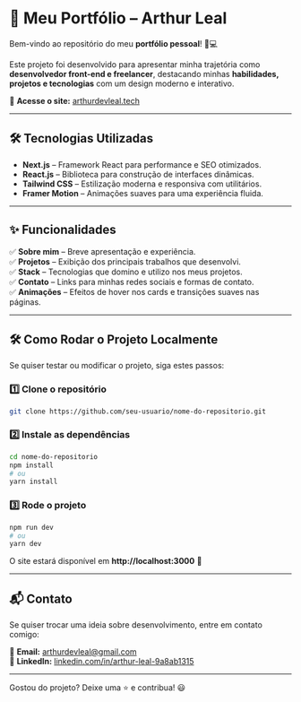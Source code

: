 # 🚀 Meu Portfólio – Arthur Leal  

Bem-vindo ao repositório do meu **portfólio pessoal**! 🎨💻  

Este projeto foi desenvolvido para apresentar minha trajetória como **desenvolvedor front-end e freelancer**, destacando minhas **habilidades, projetos e tecnologias** com um design moderno e interativo.  

🔗 **Acesse o site:** [arthurdevleal.tech](https://arthurdevleal.tech/)  

---

## 🛠️ Tecnologias Utilizadas  

- **Next.js** – Framework React para performance e SEO otimizados.  
- **React.js** – Biblioteca para construção de interfaces dinâmicas.  
- **Tailwind CSS** – Estilização moderna e responsiva com utilitários.  
- **Framer Motion** – Animações suaves para uma experiência fluida.  

---

## ✨ Funcionalidades  

✅ **Sobre mim** – Breve apresentação e experiência.  
✅ **Projetos** – Exibição dos principais trabalhos que desenvolvi.  
✅ **Stack** – Tecnologias que domino e utilizo nos meus projetos.  
✅ **Contato** – Links para minhas redes sociais e formas de contato.  
✅ **Animações** – Efeitos de hover nos cards e transições suaves nas páginas.  

---

## 🛠️ Como Rodar o Projeto Localmente  

Se quiser testar ou modificar o projeto, siga estes passos:  

### 1️⃣ Clone o repositório  
```bash
git clone https://github.com/seu-usuario/nome-do-repositorio.git
```

### 2️⃣ Instale as dependências  
```bash
cd nome-do-repositorio
npm install
# ou
yarn install
```

### 3️⃣ Rode o projeto  
```bash
npm run dev
# ou
yarn dev
```

O site estará disponível em **http://localhost:3000** 🚀  

---

## 📬 Contato  

Se quiser trocar uma ideia sobre desenvolvimento, entre em contato comigo:  

📩 **Email:** [arthurdevleal@gmail.com](mailto:arthurdevleal@gmail.com)  
🔗 **LinkedIn:** [linkedin.com/in/arthur-leal-9a8ab1315](https://linkedin.com/in/arthur-leal-9a8ab1315)  

---

Gostou do projeto? Deixe uma ⭐ e contribua! 😃  
